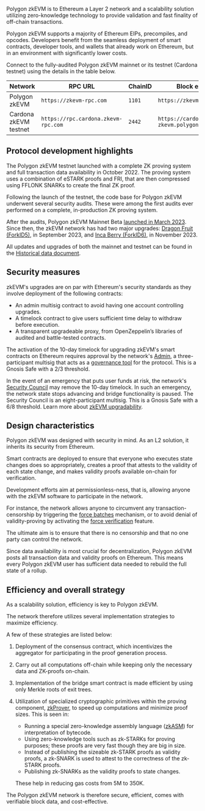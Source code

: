 Polygon zkEVM is to Ethereum a Layer 2 network and a scalability solution utilizing zero-knowledge technology to provide validation and fast finality of off-chain transactions.

Polygon zkEVM supports a majority of Ethereum EIPs, precompiles, and opcodes. Developers benefit from the seamless deployment of smart contracts, developer tools, and wallets that already work on Ethereum, but in an environment with significantly lower costs.

Connect to the fully-audited Polygon zkEVM mainnet or its testnet (Cardona testnet) using the details in the table below.

| Network | RPC URL | ChainID | Block explorer URL | Currency |
| ------- | ------------------------------- | ---------------- | ---------------- | ----- |
| Polygon zkEVM | `https://zkevm-rpc.com` | `1101` | `https://zkevm.polygonscan.com/` | **ETH** |
| Cardona zkEVM testnet | `https://rpc.cardona.zkevm-rpc.com` | `2442` | `https://cardona-zkevm.polygonscan.com/` | **ETH** |

## Protocol development highlights

The Polygon zkEVM testnet launched with a complete ZK proving system and full transaction data availability in October 2022. The proving system uses a combination of eSTARK proofs and FRI, that are then compressed using FFLONK SNARKs to create the final ZK proof.

Following the launch of the testnet, the code base for Polygon zkEVM underwent several security audits. These were among the first audits ever performed on a complete, in-production ZK proving system.  

After the audits, Polygon zkEVM Mainnet Beta [launched in March 2023](https://www.youtube.com/watch?v=UvQIX5i09A4&ab_channel=ETHGlobal). Since then, the zkEVM network has had two major upgrades: [Dragon Fruit (ForkID5)](https://polygon.technology/blog/polygon-zkevm-dragon-fruit-upgrade-with-new-opcode-coming-to-mainnet-beta), in September 2023, and [Inca Berry (ForkID6)](https://polygon.technology/blog/polygon-zkevm-inca-berry-upgrade-coming-to-mainnet-beta), in November 2023.

All updates and upgrades of both the mainnet and testnet can be found in the [Historical data document](../zkEVM/get-started/historical-data.md).

## Security measures

zkEVM's upgrades are on par with Ethereum's security standards as they involve deployment of the following contracts:

- An admin multisig contract to avoid having one account controlling upgrades.
- A timelock contract to give users sufficient time delay to withdraw before execution.
- A transparent upgradeable proxy, from OpenZeppelin’s libraries of audited and battle-tested contracts.

The activation of the 10-day timelock for upgrading zkEVM's smart contracts on Ethereum requires approval by the network's [Admin](https://etherscan.io/address/0x242daE44F5d8fb54B198D03a94dA45B5a4413e21), a three-participant multisig that acts as a [governance tool](../zkEVM/architecture/protocol/admin-role.md#governance-of-zkevm-contracts) for the protocol. This is a Gnosis Safe with a 2/3 threshold.

In the event of an emergency that puts user funds at risk, the network's [Security Council](https://etherscan.io/address/0x37c58Dfa7BF0A165C5AAEdDf3e2EdB475ac6Dcb6) may remove the 10-day timelock. In such an emergency, the network state stops advancing and bridge functionality is paused. The Security Council is an eight-participant multisig. This is a Gnosis Safe with a 6/8 threshold. Learn more about [zkEVM upgradability](https://docs.polygon.technology/zkEVM/architecture/protocol/upgradability/).

## Design characteristics

Polygon zkEVM was designed with security in mind. As an L2 solution, it inherits its security from Ethereum.

Smart contracts are deployed to ensure that everyone who executes state changes does so appropriately, creates a proof that attests to the validity of each state change, and makes validity proofs available on-chain for verification.

Development efforts aim at permissionless-ness, that is, allowing anyone with the zkEVM software to participate in the network. 

For instance, the network allows anyone to circumvent any transaction-censorship by triggering the [force batches](./architecture/protocol/malfunction-resistance/sequencer-resistance.md) mechanism, or to avoid denial of validity-proving by activating the [force verification](./architecture/protocol/malfunction-resistance/aggregator-resistance.md) feature. 

The ultimate aim is to ensure that there is no censorship and that no one party can control the network.

Since data availability is most crucial for decentralization, Polygon zkEVM posts all transaction data and validity proofs on Ethereum. This means every Polygon zkEVM user has sufficient data needed to rebuild the full state of a rollup.

## Efficiency and overall strategy

As a scalability solution, efficiency is key to Polygon zkEVM. 

The network therefore utilizes several implementation strategies to maximize efficiency.

A few of these strategies are listed below:

1. Deployment of the consensus contract, which incentivizes the aggregator for participating in the proof generation process.
2. Carry out all computations off-chain while keeping only the necessary data and ZK-proofs on-chain.
3. Implementation of the bridge smart contract is made efficient by using only Merkle roots of exit trees.
4. Utilization of specialized cryptographic primitives within the proving component, [zkProver](https://docs.polygon.technology/zkEVM/architecture/zkprover/), to speed up computations and minimize proof sizes. This is seen in:
    * Running a special zero-knowledge assembly language ([zkASM](./spec/zkasm/index.md)) for interpretation of bytecode.
    * Using zero-knowledge tools such as zk-STARKs for proving purposes; these proofs are very fast though they are big in size.
    * Instead of publishing the sizeable zk-STARK proofs as validity proofs, a zk-SNARK is used to attest to the correctness of the zk-STARK proofs. 
    * Publishing zk-SNARKs as the validity proofs to state changes.
    
	These help in reducing gas costs from 5M to 350K.

The Polygon zkEVM network is therefore secure, efficient, comes with verifiable block data, and cost-effective.
